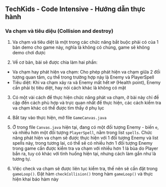 ## TechKids - Code Intensive - Hướng dẫn thực hành
### Va chạm và tiêu diệu (Collision and destroy)

1. Va chạm và tiêu diệt là một trong các chức năng bắt buộc phải có của 1 bản demo cho game này, nghĩa là không có chúng, game sẽ không demo chơi được

2. Về cơ bản, bài sẽ được chia làm hai phần:
- Va chạm hay phát hiện va chạm: Cho phép phát hiện va chạm giữa 2 đối tượng quan tâm, cụ thể trong trường hợp này là Enemy và PlayerSpell
- Tiêu diệt: Khi va chạm xảy ra và Enemy mất hết `HP` (Health point), Enemy cần phải bị tiêu diệt, hay nói cách khác là không có mặt

3. Có một vài cách để thực hiện chức năng phát va chạm, ở bài này chỉ đề cập đến cách phù hợp và trực quan nhất để thực hiện, các cách kiểm tra va chạm khác có thể được tìm thấy ở phụ lục

4. Bắt tay vào thực hiện, mở file `GameCanvas.java`

5. Ở trong file `Canvas.java` hiện tại, đang có một đối tượng Enemy - biến `e`, và nhiều hơn một đối tượng `PlayerSpell`, nằm trong list `spells`. Chức năng phát hiện va chạm sẽ được thực hiện với 1 đối tượng Enemy và list spells này, trong tương lai, có thể sẽ có nhiều hơn 1 đối tượng Enemy trong game cần được kiểm tra va chạm với nhiều hơn 1 lá bùa do Player bắn ra, tuy có khác với tình huống hiện tại, nhưng cách làm gần như là tương tự.

6. Việc check va chạm sẽ được liên tục kiểm tra, thế nên sẽ cần đặt trong `gameLoop()`. Đặt hàm `checkCollision()` trong hàm `gameLoop()` và thực hiện khai báo hàm này







